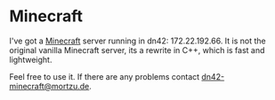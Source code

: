 # Minecraft

I've got a [Minecraft](http://mc-server.org) server running in dn42: 172.22.192.66.
It is not the original vanilla Minecraft server, its a rewrite in C++, which is fast and lightweight.

Feel free to use it. If there are any problems contact dn42-minecraft@mortzu.de.
